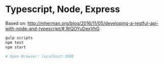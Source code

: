 # Typescript, Node, Express
Based on: http://mherman.org/blog/2016/11/05/developing-a-restful-api-with-node-and-typescript/#.WQOYuDexVhG

```bash
gulp scripts 
npm test
npm start

# Open Browser: localhost:3000
```
